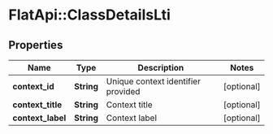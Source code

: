 # FlatApi::ClassDetailsLti

## Properties
Name | Type | Description | Notes
------------ | ------------- | ------------- | -------------
**context_id** | **String** | Unique context identifier provided | [optional] 
**context_title** | **String** | Context title | [optional] 
**context_label** | **String** | Context label | [optional] 


